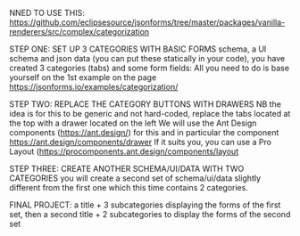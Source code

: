 NNED TO USE THIS: 
https://github.com/eclipsesource/jsonforms/tree/master/packages/vanilla-renderers/src/complex/categorization

STEP ONE: SET UP 3 CATEGORIES WITH BASIC FORMS
schema, a UI schema and json data (you can put these statically in your code), you have created 3 categories (tabs) and some form fields: All you need to do is base yourself on the 1st example on the page https://jsonforms.io/examples/categorization/


STEP TWO: REPLACE THE CATEGORY BUTTONS WITH DRAWERS
NB the idea is for this to be generic and not hard-coded,
replace the tabs located at the top with a drawer located on the left
We will use the Ant Design components (https://ant.design/) for this and in particular the component https://ant.design/components/drawer
If it suits you, you can use a Pro Layout (https://procomponents.ant.design/components/layout

STEP THREE: CREATE ANOTHER SCHEMA/UI/DATA WITH TWO CATEGORIES
you will create a second set of schema/ui/data slightly different from the first one which this time contains 2 categories.

FINAL PROJECT: 
a title + 3 subcategories displaying the forms of the first set, then a second title + 2 subcategories to display the forms of the second set
